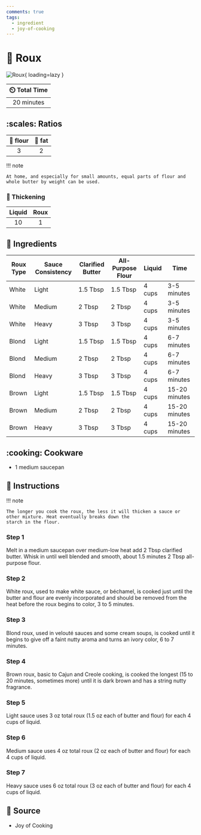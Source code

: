 ```yaml
---
comments: true
tags:
  - ingredient
  - joy-of-cooking
---
```

# :stew: Roux

![Roux](../assets/images/roux.png){ loading=lazy }

| :timer_clock: Total Time |
|:-----------------------: |
| 20 minutes |

## :scales: Ratios

| :ear_of_rice: flour | :butter: fat  |
|:-------------------:|:-------------:|
| 3                   | 2             |

!!! note

    At home, and especially for small amounts, equal parts of flour and whole butter by weight can be used.

### :stew: Thickening

| Liquid  | Roux  |
|:-------:|:-----:|
| 10      | 1     |

## :salt: Ingredients

| Roux Type | Sauce Consistency | Clarified Butter  | All-Purpose Flour | Liquid  | Time          |
|-----------|-------------------|-------------------|-------------------|---------|---------------|
| White     | Light             | 1.5 Tbsp          | 1.5 Tbsp          | 4 cups  | 3-5 minutes   |
| White     | Medium            | 2 Tbsp            | 2 Tbsp            | 4 cups  | 3-5 minutes   |
| White     | Heavy             | 3 Tbsp            | 3 Tbsp            | 4 cups  | 3-5 minutes   |
| Blond     | Light             | 1.5 Tbsp          | 1.5 Tbsp          | 4 cups  | 6-7 minutes   |
| Blond     | Medium            | 2 Tbsp            | 2 Tbsp            | 4 cups  | 6-7 minutes   |
| Blond     | Heavy             | 3 Tbsp            | 3 Tbsp            | 4 cups  | 6-7 minutes   |
| Brown     | Light             | 1.5 Tbsp          | 1.5 Tbsp          | 4 cups  | 15-20 minutes |
| Brown     | Medium            | 2 Tbsp            | 2 Tbsp            | 4 cups  | 15-20 minutes |
| Brown     | Heavy             | 3 Tbsp            | 3 Tbsp            | 4 cups  | 15-20 minutes |

## :cooking: Cookware

- 1 medium saucepan

## :pencil: Instructions

!!! note

    The longer you cook the roux, the less it will thicken a sauce or other mixture. Heat eventually breaks down the
    starch in the flour.

### Step 1

Melt in a medium saucepan over medium-low heat add 2 Tbsp clarified butter. Whisk in until well blended and smooth,
about 1.5 minutes 2 Tbsp all-purpose flour.

### Step 2

White roux, used to make white sauce, or béchamel, is cooked just until the butter and flour are evenly incorporated and
should be removed from the heat before the roux begins to color, 3 to 5 minutes.

### Step 3

Blond roux, used in velouté sauces and some cream soups, is cooked until it begins to give off a faint nutty aroma and
turns an ivory color, 6 to 7 minutes.

### Step 4

Brown roux, basic to Cajun and Creole cooking, is cooked the longest (15 to 20 minutes, sometimes more) until it is dark
brown and has a string nutty fragrance.

### Step 5

Light sauce uses 3 oz total roux (1.5 oz each of butter and flour) for each 4 cups of liquid.

### Step 6

Medium sauce uses 4 oz total roux (2 oz each of butter and flour) for each 4 cups of liquid.

### Step 7

Heavy sauce uses 6 oz total roux (3 oz each of butter and flour) for each 4 cups of liquid.

## :link: Source

- Joy of Cooking
